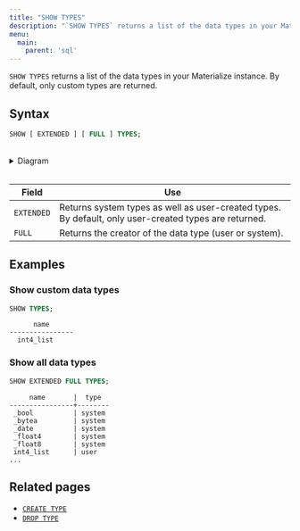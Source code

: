 ```yaml
---
title: "SHOW TYPES"
description: "`SHOW TYPES` returns a list of the data types in your Materialize instance."
menu:
  main:
    parent: 'sql'
---
```


`SHOW TYPES` returns a list of the data types in your Materialize instance. By default, only custom types are returned.

## Syntax

```sql
SHOW [ EXTENDED ] [ FULL ] TYPES;
```

<br/>
<details>
<summary>Diagram</summary>
<br>

{{< diagram "show-types.svg" >}}

</details>
<br/>

Field | Use
------|-----
`EXTENDED` |  Returns system types as well as user-created types. By default, only user-created types are returned.
`FULL`| Returns the creator of the data type (user or system).

## Examples

### Show custom data types

```sql
SHOW TYPES;
```
```
      name
----------------
  int4_list
```

### Show all data types

```sql
SHOW EXTENDED FULL TYPES;
```
```
     name       |  type
----------------+--------
 _bool          | system
 _bytea         | system
 _date          | system
 _float4        | system
 _float8        | system
 int4_list      | user
...
```

## Related pages

* [`CREATE TYPE`](../create-type)
* [`DROP TYPE`](../drop-type)
